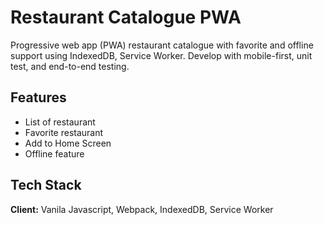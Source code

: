 
# Restaurant Catalogue PWA

Progressive web app (PWA) restaurant catalogue with favorite and offline support using IndexedDB, Service Worker.
Develop with mobile-first, unit test, and end-to-end testing.

## Features

- List of restaurant
- Favorite restaurant
- Add to Home Screen
- Offline feature

## Tech Stack

**Client:** Vanila Javascript, Webpack, IndexedDB, Service Worker
  